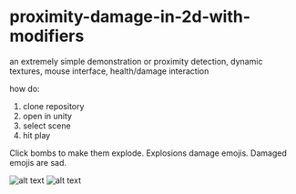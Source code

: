 # proximity-damage-in-2d-with-modifiers
an extremely simple demonstration or proximity detection, dynamic textures, mouse interface, health/damage interaction


how do:
1) clone repository
2) open in unity
3) select scene
4) hit play

Click bombs to make them explode.
Explosions damage emojis.
Damaged emojis are sad.

![alt text](https://i.imgur.com/ZLcMh3a.png)
![alt text](https://i.imgur.com/iwwa5L8.png)
